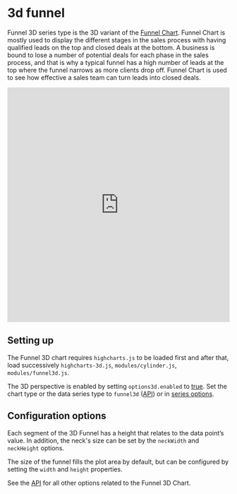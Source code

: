 3d funnel
===

Funnel 3D series type is the 3D variant of the [Funnel Chart](https://www.highcharts.com/docs/chart-and-series-types/funnel-series). Funnel Chart is mostly used to display the different stages in the sales process with having qualified leads on the top and closed deals at the bottom. A business is bound to lose a number of potential deals for each phase in the sales process, and that is why a typical funnel has a high number of leads at the top where the funnel narrows as more clients drop off. Funnel Chart is used to see how effective a sales team can turn leads into closed deals.

<iframe style="width: 100%; height: 532px; border: none;" src=https://www.highcharts.com/samples/embed/highcharts/demo/funnel3d></iframe>

Setting up
----------

The Funnel 3D chart requires `highcharts.js` to be loaded first and after that, load successively `highcharts-3d.js`, `modules/cylinder.js`, `modules/funnel3d.js`.

The 3D perspective is enabled by setting `options3d.enabled` to [true](https://api.highcharts.com/highcharts/chart.options3d.enabled). Set the chart type or the data series type to `funnel3d` ([API](https://api.highcharts.com/highcharts/chart.type)) or in [series options](https://api.highcharts.com/highcharts/series.funnel3d.type).

Configuration options
---------------------

Each segment of the 3D Funnel has a height that relates to the data point’s value. In addition, the neck's size can be set by the `neckWidth` and `neckHeight` options.

The size of the funnel fills the plot area by default, but can be configured by setting the `width` and `height` properties.

See the [API](https://api.highcharts.com/highcharts/plotOptions.funnel3d) for all other options related to the Funnel 3D Chart.
